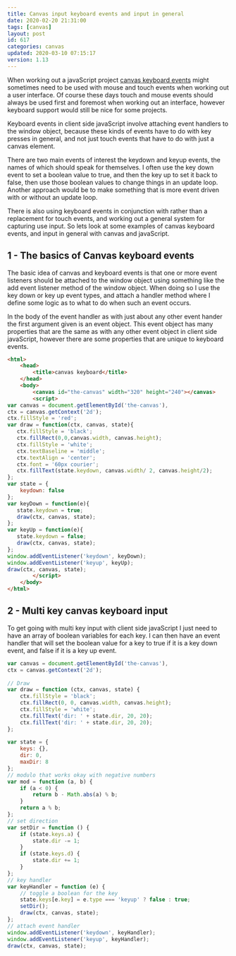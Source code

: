 ```yaml
---
title: Canvas input keyboard events and input in general
date: 2020-02-20 21:31:00
tags: [canvas]
layout: post
id: 617
categories: canvas
updated: 2020-03-10 07:15:17
version: 1.13
---
```


When working out a javaScript project [canvas keyboard events](https://developer.mozilla.org/en-US/docs/Games/Techniques/Control_mechanisms/Desktop_with_mouse_and_keyboard) might sometimes need to be used with mouse and touch events when working out a user interface. Of course these days touch and mouse events should always be used first and foremost when working out an interface, however keyboard support would still be nice for some projects.

Keyboard events in client side javaScript involve attaching event handlers to the window object, because these kinds of events have to do with key presses in general, and not just touch events that have to do with just a canvas element. 

There are two main events of interest the keydown and keyup events, the names of which should speak for themselves. I often use the key down event to set a boolean value to true, and then the key up to set it back to false, then use those boolean values to change things in an update loop. Another approach would be to make something that is more event driven with or without an update loop.

There is also using keyboard events in conjunction with rather than a replacement for touch events, and working out a general system for capturing use input. So lets look at some examples of canvas keyboard events, and input in general with canvas and javaScript.

<!-- more -->


## 1 - The basics of Canvas keyboard events

The basic idea of canvas and keyboard events is that one or more event listeners should be attached to the window object using something like the add event listener method of the window object. When doing so I use the key down or key up event types, and attach a handler method where I define some logic as to what to do when such an event occurs.

In the body of the event handler as with just about any other event hander the first argument given is an event object. This event object has many properties that are the same as with any other event object in client side javaScript, however there are some properties that are unique to keyboard events.

```html
<html>
    <head>
        <title>canvas keyboard</title>
    </head>
    <body>
        <canvas id="the-canvas" width="320" height="240"></canvas>
        <script>
var canvas = document.getElementById('the-canvas'),
ctx = canvas.getContext('2d');
ctx.fillStyle = 'red';
var draw = function(ctx, canvas, state){
   ctx.fillStyle = 'black';
   ctx.fillRect(0,0,canvas.width, canvas.height);
   ctx.fillStyle = 'white';
   ctx.textBaseline = 'middle';
   ctx.textAlign = 'center';
   ctx.font = '60px courier';
   ctx.fillText(state.keydown, canvas.width/ 2, canvas.height/2);
};
var state = {
    keydown: false
};
var keyDown = function(e){
   state.keydown = true;
   draw(ctx, canvas, state);
};
var keyUp = function(e){
   state.keydown = false;
   draw(ctx, canvas, state);
};
window.addEventListener('keydown', keyDown);
window.addEventListener('keyup', keyUp);
draw(ctx, canvas, state);
        </script>
    </body>
</html>
```

## 2 -  Multi key canvas keyboard input

To get going with multi key input with client side javaScript I just need to have an array of boolean variables for each key. I can then have an event handler that will set the boolean value for a key to true if it is a key down event, and false if it is a key up event.

```js
var canvas = document.getElementById('the-canvas'),
ctx = canvas.getContext('2d');
 
// Draw
var draw = function (ctx, canvas, state) {
    ctx.fillStyle = 'black';
    ctx.fillRect(0, 0, canvas.width, canvas.height);
    ctx.fillStyle = 'white';
    ctx.fillText('dir: ' + state.dir, 20, 20);
    ctx.fillText('dir: ' + state.dir, 20, 20);
};
 
var state = {
    keys: {},
    dir: 0,
    maxDir: 8
};
// modulo that works okay with negative numbers
var mod = function (a, b) {
    if (a < 0) {
        return b - Math.abs(a) % b;
    }
    return a % b;
};
// set direction
var setDir = function () {
    if (state.keys.a) {
        state.dir -= 1;
    }
    if (state.keys.d) {
        state.dir += 1;
    }
};
// key handler
var keyHandler = function (e) {
    // toggle a boolean for the key
    state.keys[e.key] = e.type === 'keyup' ? false : true;
    setDir();
    draw(ctx, canvas, state);
};
// attach event handler
window.addEventListener('keydown', keyHandler);
window.addEventListener('keyup', keyHandler);
draw(ctx, canvas, state);
```